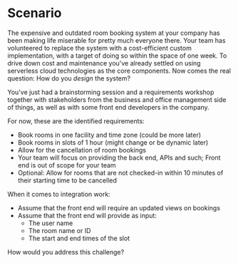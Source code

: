 # Scenario

The expensive and outdated room booking system at your company has been making life miserable for pretty much everyone there. Your team has volunteered to replace the system with a cost-efficient custom implementation, with a target of doing so within the space of one week. To drive down cost and maintenance you've already settled on using serverless cloud technologies as the core components. Now comes the real question: How do you _design_ the system?

You've just had a brainstorming session and a requirements workshop together with stakeholders from the business and office management side of things, as well as with some front end developers in the company.

For now, these are the identified requirements:

* Book rooms in one facility and time zone (could be more later)
* Book rooms in slots of 1 hour (might change or be dynamic later)
* Allow for the cancellation of room bookings
* Your team will focus on providing the back end, APIs and such; Front end is out of scope for your team
* Optional: Allow for rooms that are not checked-in within 10 minutes of their starting time to be cancelled

When it comes to integration work:

* Assume that the front end will require an updated views on bookings
* Assume that the front end will provide as input:
  * The user name
  * The room name or ID
  * The start and end times of the slot

How would you address this challenge?
